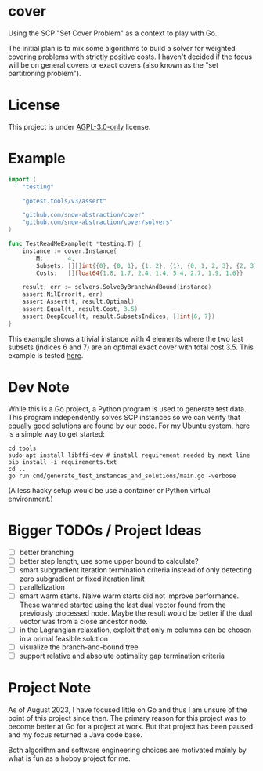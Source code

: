 # cover

Using the SCP "Set Cover Problem" as a context to play with Go.

The initial plan is to mix some algorithms to build a solver for
weighted covering problems with strictly positive costs. I haven't
decided if the focus will be on general covers or exact covers (also known
as the "set partitioning problem").

# License

This project is under [AGPL-3.0-only](LICENSE) license.

# Example



```go
import (
	"testing"

	"gotest.tools/v3/assert"

	"github.com/snow-abstraction/cover"
	"github.com/snow-abstraction/cover/solvers"
)

func TestReadMeExample(t *testing.T) {
	instance := cover.Instance{
		M:       4,
		Subsets: [][]int{{0}, {0, 1}, {1, 2}, {1}, {0, 1, 2, 3}, {2, 3}, {0, 1, 3}, {2}},
		Costs:   []float64{1.8, 1.7, 2.4, 1.4, 5.4, 2.7, 1.9, 1.6}}

	result, err := solvers.SolveByBranchAndBound(instance)
	assert.NilError(t, err)
	assert.Assert(t, result.Optimal)
	assert.Equal(t, result.Cost, 3.5)
	assert.DeepEqual(t, result.SubsetsIndices, []int{6, 7})
}
```

This example shows a trivial instance with 4 elements where the two last subsets (indices
6 and 7) are an optimal exact cover with total cost 3.5. This example is tested
[here](internal/doctest/doc_test.go).

# Dev Note

While this is a Go project, a Python program is used to generate test data.
This program independently solves SCP instances so we can verify that equally
good solutions are found by our code. For my Ubuntu system, here is a simple
way to get started:

```
cd tools
sudo apt install libffi-dev # install requirement needed by next line
pip install -i requirements.txt
cd ..
go run cmd/generate_test_instances_and_solutions/main.go -verbose
```

(A less hacky setup would be use a container or Python virtual environment.)

# Bigger TODOs / Project Ideas

- [ ] better branching
- [ ] better step length, use some upper bound to calculate?
- [ ] smart subgradient iteration termination criteria instead of only detecting zero
      subgradient or fixed iteration limit
- [ ] parallelization
- [ ] smart warm starts. Naive warm starts did not improve performance. 
      These warmed started using the last dual vector found from the previously
	  processed node. Maybe the result would be better if the dual vector was
	  from a close ancestor node.
- [ ] in the Lagrangian relaxation, exploit that only m columns can be chosen
      in a primal feasible solution
- [ ] visualize the branch-and-bound tree
- [ ] support relative and absolute optimality gap termination criteria

# Project Note

As of August 2023, I have focused little on Go and thus I am unsure of the
point of this project since then. The primary reason for this project was to
become better at Go for a project at work. But that project has been paused
and my focus returned a Java code base.

Both algorithm and software engineering choices are motivated mainly
by what is fun as a hobby project for me.

